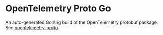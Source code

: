# OpenTelemetry Proto Go

An auto-generated Golang build of the OpenTelemetry protobuf package.
See [opentelemetry-proto](https://github.com/open-telemetry/opentelemetry-proto)
